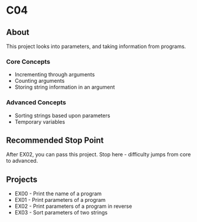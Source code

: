 # C04

## About

This project looks into parameters, and taking information from programs.

### Core Concepts 
- Incrementing through arguments
- Counting arguments
- Storing string information in an argument

### Advanced Concepts
- Sorting strings based upon parameters
- Temporary variables

## Recommended Stop Point

After EX02, you can pass this project. Stop here - difficulty jumps from core to advanced.

## Projects
- EX00 - Print the name of a program
- EX01 - Print parameters of a program
- EX02 - Print parameters of a program in reverse
- EX03 - Sort parameters of two strings

